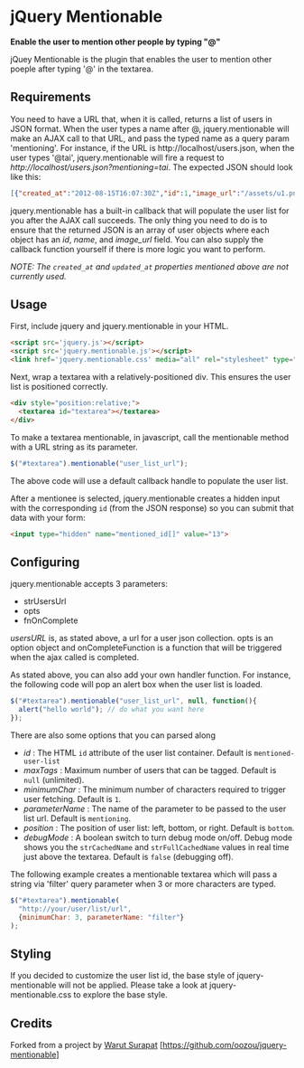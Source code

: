# jQuery Mentionable
**Enable the user to mention other people by typing "@"**

jQuey Mentionable is the plugin that enables the user to mention other poeple after
typing '@' in the textarea.
<!---
@todo
The example of jquery-mentionable can be found
[here](http://jquery-mentionable.ap01.aws.af.cm)
-->

## Requirements
You need to have a URL that, when it is called, returns a list of users in JSON format.
When the user types a name after @, jquery.mentionable will make an AJAX call to that
URL, and pass the typed name as a query param 'mentioning'. For instance, if the URL
is http://localhost/users.json, when the user types '@tai', jquery.mentionable will fire
a request to *http://localhost/users.json?mentioning=tai*. The expected JSON should look
like this:
```json
[{"created_at":"2012-08-15T16:07:30Z","id":1,"image_url":"/assets/u1.png","name":"taiko","updated_at":"2012-08-15T16:26:35Z"},{"created_at":"2012-08-15T16:15:59Z","id":2,"image_url":"/assets/u2.png","name":"Kiera Harber","updated_at":"2012-08-15T16:15:59Z"}]
```

jquery.mentionable has a built-in callback that will populate the
user list for you after the AJAX call succeeds. The only thing you
need to do is to ensure that the returned JSON is an array of user objects
where each object has an *id*, *name*, and *image_url* field. You can also
supply the callback function yourself if there is more logic
you want to perform.

*NOTE: The `created_at` and `updated_at` properties mentioned above are not currently used.*

## Usage
First, include jquery and jquery.mentionable in your HTML.
```html
<script src='jquery.js'></script>
<script src='jquery.mentionable.js'></script>
<link href='jquery.mentionable.css' media="all" rel="stylesheet" type="text/css">
```
Next, wrap a textarea with a relatively-positioned div. This ensures the user list
is positioned correctly.
```html
<div style="position:relative;">
  <textarea id="textarea"></textarea>
</div>
```
To make a textarea mentionable, in javascript, call the mentionable method with a URL string as its parameter.
```javascript
$("#textarea").mentionable("user_list_url");
```
The above code will use a default callback handle to populate the user list.

After a mentionee is selected, jquery.mentionable creates a hidden input with the corresponding `id`
(from the JSON response) so you can submit that data with your form:
```html
<input type="hidden" name="mentioned_id[]" value="13">
```

## Configuring
jquery.mentionable accepts 3 parameters:

* strUsersUrl
* opts
* fnOnComplete

*usersURL* is, as stated above, a url for a user json collection. opts is an option object
and onCompleteFunction is a function that will be triggered when the ajax called is completed.

As stated above, you can also add your own handler function.
For instance, the following code will pop an alert box when the user list is loaded.
```javascript
$("#textarea").mentionable("user_list_url", null, function(){
  alert("hello world"); // do what you want here
});
```
There are also some options that you can parsed along
* *id* : The HTML `id` attribute of the user list container. Default is `mentioned-user-list`
* *maxTags* : Maximum number of users that can be tagged. Default is `null` (unlimited).
* *minimumChar* : The minimum number of characters required to trigger user fetching. Default is `1`.
* *parameterName* : The name of the parameter to be passed to the user list url. Default is `mentioning`.
* *position* : The position of user list: left, bottom, or right. Default is `bottom`.
* *debugMode* : A boolean switch to turn debug mode on/off. Debug mode shows you the `strCachedName` and `strFullCachedName` values in real time just above the textarea. Default is `false` (debugging off).

The following example creates a mentionable textarea which will pass a string via 'filter' query parameter when 3 or more characters are typed.
```javascript
$("#textarea").mentionable(
  "http://your/user/list/url",
  {minimumChar: 3, parameterName: "filter"}
);
```

## Styling
If you decided to customize the user list id, the base style of jquery-mentionable will not be applied. Please take a look at jquery-mentionable.css to explore the base style.

## Credits
Forked from a project by [Warut Surapat](https://github.com/swarut)
[https://github.com/oozou/jquery-mentionable]